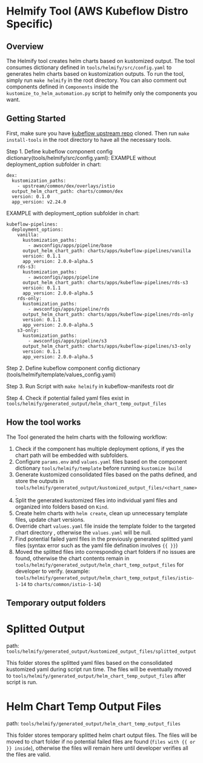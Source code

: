 # Helmify Tool (AWS Kubeflow Distro Specific)

## Overview

The Helmify tool creates helm charts based on kustomized output. The tool consumes dictionary defined in `tools/helmify/src/config.yaml` to generates helm charts based on kustomization outputs. To run the tool, simply run `make helmify` in the root directory. You can also comment out components defined in `Components` inside the `kustomize_to_helm_automation.py` script to helmify only the components you want.

## Getting Started
First, make sure you have [kubeflow upstream repo](https://awslabs.github.io/kubeflow-manifests/docs/deployment/prerequisites/#clone-repository) cloned. Then run `make install-tools` in the root directory to have all the necessary tools.


Step 1. Define kubeflow component config dictionary(tools/helmify/src/config.yaml):
EXAMPLE without deployment_option subfolder in chart:
```
dex:
  kustomization_paths:
    - upstream/common/dex/overlays/istio
  output_helm_chart_path: charts/common/dex
  version: 0.1.0
  app_version: v2.24.0
```

EXAMPLE with deployment_option subfolder in chart:
```
kubeflow-pipelines:
  deployment_options:
    vanilla:
      kustomization_paths:
        - awsconfigs/apps/pipeline/base
      output_helm_chart_path: charts/apps/kubeflow-pipelines/vanilla
      version: 0.1.1
      app_version: 2.0.0-alpha.5
    rds-s3:
      kustomization_paths:
        - awsconfigs/apps/pipeline
      output_helm_chart_path: charts/apps/kubeflow-pipelines/rds-s3
      version: 0.1.1
      app_version: 2.0.0-alpha.5
    rds-only:
      kustomization_paths:
        - awsconfigs/apps/pipeline/rds
      output_helm_chart_path: charts/apps/kubeflow-pipelines/rds-only
      version: 0.1.1
      app_version: 2.0.0-alpha.5
    s3-only:
      kustomization_paths:
        - awsconfigs/apps/pipeline/s3
      output_helm_chart_path: charts/apps/kubeflow-pipelines/s3-only
      version: 0.1.1
      app_version: 2.0.0-alpha.5
```

Step 2. Define kubeflow component config dictionary (tools/helmify/template/values_config.yaml)

Step 3. Run Script with `make helmify` in kubeflow-manifests root dir

Step 4. Check if potential failed yaml files exist in `tools/helmify/generated_output/helm_chart_temp_output_files`

## How the tool works
The Tool generated the helm charts with the following workflow:
1. Check if the component has multiple deployment options, if yes the chart path will be embedded with subfolders.
2. Configure `params.env` and `values.yaml` files based on the component dictionary `tools/helmify/template` before running `kustomize build`
3. Generate kustomized consolidated files based on the paths defined, and store the outputs in `tools/helmify/generated_output/kustomized_output_files/<chart_name>`.
4. Split the generated kustomized files into individual yaml files and organized into folders based on `Kind`.
5. Create helm charts with `helm create`, clean up unnecessary template files, update chart versions. 
6. Override chart `values.yaml` file inside the template folder to the targeted chart directory , otherwise the `values.yaml` will be null.
7. Find potential failed yaml files in the previously generated splitted yaml files (syntax error such as the yaml file defination involves `{{ }}`)
8. Moved the splitted files into corresponding chart folders if no issues are found, otherwise the chart contents remain in `tools/helmify/generated_output/helm_chart_temp_output_files` for developer to verify. (example: `tools/helmify/generated_output/helm_chart_temp_output_files/istio-1-14` to `charts/common/istio-1-14`)

## Temporary output folders
# Splitted Output 

path: `tools/helmify/generated_output/kustomized_output_files/splitted_output`

This folder stores the splitted yaml files based on the consolidated kustomized yaml during script run time. The files will be eventually moved to `tools/helmify/generated_output/helm_chart_temp_output_files` after script is run. 

# Helm Chart Temp Output Files

path: `tools/helmify/generated_output/helm_chart_temp_output_files`

This folder stores temporary splitted helm chart output files. The files will be moved to chart folder if no potential failed files are found (`files with {{ or }} inside`), otherwise the files will remain here until developer verifies all the files are valid.